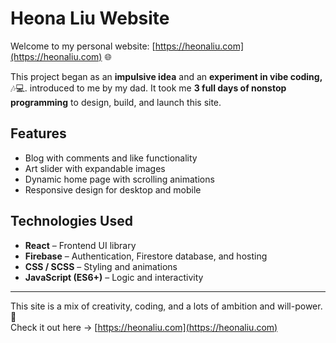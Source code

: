 # Heona Liu Website

Welcome to my personal website: [https://heonaliu.com](https://heonaliu.com) 🌐

This project began as an **impulsive idea** and an **experiment in vibe coding,** 🎶💻. introduced to me by my dad.
It took me **3 full days of nonstop programming** to design, build, and launch this site.

## Features

- Blog with comments and like functionality
- Art slider with expandable images
- Dynamic home page with scrolling animations
- Responsive design for desktop and mobile

## Technologies Used

- **React** – Frontend UI library
- **Firebase** – Authentication, Firestore database, and hosting
- **CSS / SCSS** – Styling and animations
- **JavaScript (ES6+)** – Logic and interactivity

---

This site is a mix of creativity, coding, and a lots of ambition and will-power. 🚀  
Check it out here → [https://heonaliu.com](https://heonaliu.com)

